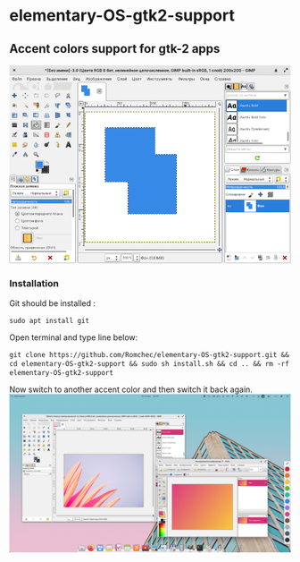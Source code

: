 # elementary-OS-gtk2-support
## Accent colors support for gtk-2 apps
![showcase](https://raw.githubusercontent.com/Romchec/elementary-OS-gtk2-support/main/images/GIF.gif)

### Installation

Git should be installed :
```
sudo apt install git
```

Open terminal and type line below:
```
git clone https://github.com/Romchec/elementary-OS-gtk2-support.git && cd elementary-OS-gtk2-support && sudo sh install.sh && cd .. && rm -rf elementary-OS-gtk2-support
```
Now switch to another accent color and then switch it back again.
![showcase](https://raw.githubusercontent.com/Romchec/elementary-OS-gtk2-support/main/images/Screenshot.png)
